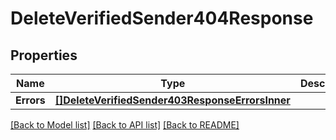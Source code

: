 # DeleteVerifiedSender404Response

## Properties

Name | Type | Description | Notes
------------ | ------------- | ------------- | -------------
**Errors** | [**[]DeleteVerifiedSender403ResponseErrorsInner**](DeleteVerifiedSender403ResponseErrorsInner.md) |  |

[[Back to Model list]](../README.md#documentation-for-models) [[Back to API list]](../README.md#documentation-for-api-endpoints) [[Back to README]](../README.md)


